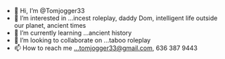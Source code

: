 - 👋 Hi, I’m @Tomjogger33
- 👀 I’m interested in ...incest roleplay, daddy Dom, intelligent life outside our planet, ancient times 
- 🌱 I’m currently learning ...ancient history
- 💞️ I’m looking to collaborate on ...taboo roleplay
- 📫 How to reach me ...tomjogger33@gmail.com, 636 387 9443 


<!---
Tomjogger33/Tomjogger33 is a ✨ special ✨ repository because its `README.md` (this file) appears on your GitHub profile.
You can click the Preview link to take a look at your changes.
--->
